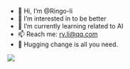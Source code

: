 - 👋 Hi, I’m @Ringo-li
- 👀 I’m interested in to be better
- 🌱 I’m currently learning related to AI
- 📫 Reach me: ry.li@qq.com
- 🤗 Hugging change is all you need.

![](https://github-readme-stats.vercel.app/api?username=Ringo-li&show_icons=true&count_private=true&theme=vue&hide=issues)


